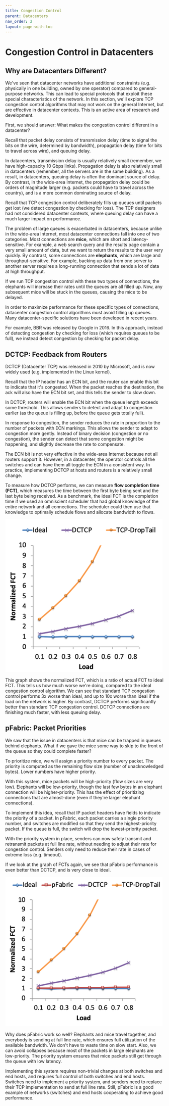```yaml
---
title: Congestion Control
parent: Datacenters
nav_order: 2
layout: page-with-toc
---
```


# Congestion Control in Datacenters

## Why are Datacenters Different?

We've seen that datacenter networks have additional constraints (e.g. physically in one building, owned by one operator) compared to general-purpose networks. This can lead to special protocols that exploit these special characteristics of the network. In this section, we'll explore TCP congestion control algorithms that may not work on the general Internet, but are effective in datacenter contexts. This is an active area of research and development.

First, we should answer: What makes the congestion control different in a datacenter?

Recall that packet delay consists of transmission delay (time to signal the bits on the wire, determined by bandwidth), propagation delay (time for bits to travel across wire), and queuing delay.

In datacenters, transmission delay is usually relatively small (remember, we have high-capacity 10 Gbps links). Propagation delay is also relatively small in datacenters (remember, all the servers are in the same building). As a result, in datacenters, queuing delay is often the dominant source of delay. By contrast, in the wide-area Internet, the propagation delay could be orders of magnitude larger (e.g. packets could have to travel across the country), and is a more common dominating source of delay.

Recall that TCP congestion control deliberately fills up queues until packets get lost (we detect congestion by checking for loss). The TCP designers had not considered datacenter contexts, where queuing delay can have a much larger impact on performance.

The problem of large queues is exacerbated in datacenters, because unlike in the wide-area Internet, most datacenter connections fall into one of two categories. Most connections are **mice**, which are short and latency-sensitive. For example, a web search query and the results page contain a very small amount of data, but we want to return the results to the user very quickly. By contrast, some connections are **elephants**, which are large and throughput-sensitive. For example, backing up data from one server to another server requires a long-running connection that sends a lot of data at high throughput.

If we run TCP congestion control with these two types of connections, the elephants will increase their rates until the queues are all filled up. Now, any subsequent mice will be stuck in the queues, causing the mice to be delayed.

In order to maximize performance for these specific types of connections, datacenter congestion control algorithms must avoid filling up queues. Many datacenter-specific solutions have been developed in recent years.

For example, BBR was released by Google in 2016. In this approach, instead of detecting congestion by checking for loss (which requires queues to be full), we instead detect congestion by checking for packet delay.


## DCTCP: Feedback from Routers

DCTCP (Datacenter TCP) was released in 2010 by Microsoft, and is now widely used (e.g. implemented in the Linux kernel).

Recall that the IP header has an ECN bit, and the router can enable this bit to indicate that it's congested. When the packet reaches the destination, the ack will also have the ECN bit set, and this tells the sender to slow down.

In DCTCP, routers will enable the ECN bit when the queue length exceeds some threshold. This allows senders to detect and adapt to congestion earlier (as the queue is filling up, before the queue gets totally full).

In response to congestion, the sender reduces the rate in proportion to the number of packets with ECN markings. This allows the sender to adapt to congestion more gently. Instead of binary decision (congestion or no congestion), the sender can detect that some congestion might be happening, and slightly decrease the rate to compensate.

The ECN bit is not very effective in the wide-area Internet because not all routers support it. However, in a datacenter, the operator controls all the switches and can have them all toggle the ECN in a consistent way. In practice, implementing DCTCP at hosts and routers is a relatively small change.

To measure how DCTCP performs, we can measure **flow completion time (FCT)**, which measures the time between the first byte being sent and the last byte being received. As a benchmark, the ideal FCT is the completion time if we used an omniscient scheduler that had global knowledge of the entire network and all connections. The scheduler could then use that knowledge to optimally schedule flows and allocate bandwidth to flows.

<img width="500px" src="/assets/datacenter/6-031-fct-chart1.png">

This graph shows the normalized FCT, which is a ratio of actual FCT to ideal FCT. This tells us how much worse we're doing, compared to the ideal congestion control algorithm. We can see that standard TCP congestion control performs 3x worse than ideal, and up to 10x worse than ideal if the load on the network is higher. By contrast, DCTCP performs significantly better than standard TCP congestion control. DCTCP connections are finishing much faster, with less queuing delay.


## pFabric: Packet Priorities

We saw that the issue in datacenters is that mice can be trapped in queues behind elephants. What if we gave the mice some way to skip to the front of the queue so they could complete faster?

To prioritize mice, we will assign a priority number to every packet. The priority is computed as the remaining flow size (number of unacknowledged bytes). Lower numbers have higher priority.

With this system, mice packets will be high-priority (flow sizes are very low). Elephants will be low-priority, though the last few bytes in an elephant connection will be higher-priority. This has the effect of prioritizing connections that are almost-done (even if they're larger elephant connections).

To implement this idea, recall that IP packet headers have fields to indicate the priority of a packet. In pFabric, each packet carries a single priority number, and switches are modified so that they send the highest-priority packet. If the queue is full, the switch will drop the lowest-priority packet.

With the priority system in place, senders can now safely transmit and retransmit packets at full line rate, without needing to adjust their rate for congestion control. Senders only need to reduce their rate in cases of extreme loss (e.g. timeout).

If we look at the graph of FCTs again, we see that pFabric performance is even better than DCTCP, and is very close to ideal.

<img width="500px" src="/assets/datacenter/6-032-fct-chart2.png">

Why does pFabric work so well? Elephants and mice travel together, and everybody is sending at full line rate, which ensures full utilization of the available bandwidth. We don't have to waste time on slow start. Also, we can avoid collapses because most of the packets in large elephants are low-priority. The priority system ensures that mice packets still get through the queue with low latency.

Implementing this system requires non-trivial changes at both switches and end hosts, and requires full control of both switches and end hosts. Switches need to implement a priority system, and senders need to replace their TCP implementation to send at full line rate. Still, pFabric is a good example of networks (switches) and end hosts cooperating to achieve good performance.